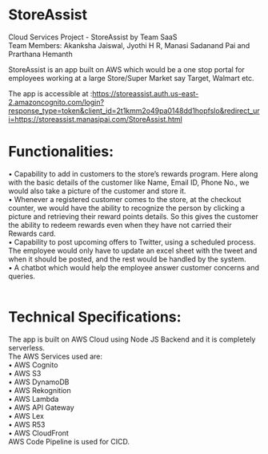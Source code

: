 # StoreAssist
Cloud Services Project - StoreAssist by Team SaaS<br/>
Team Members: Akanksha Jaiswal, Jyothi H R, Manasi Sadanand Pai and Prarthana Hemanth

StoreAssist is an app built on AWS which would be a one stop portal for employees working at a large Store/Super Market say Target, Walmart etc.<br/>


The app is accessible at :https://storeassist.auth.us-east-2.amazoncognito.com/login?response_type=token&client_id=2t1kmm2o49pa0148dd1hopfslo&redirect_uri=https://storeassist.manasipai.com/StoreAssist.html <br/>

# Functionalities:<br/>
•	Capability to add in customers to the store’s rewards program. Here along with the basic details of the customer like Name, Email ID, Phone No., we would also take a picture of the customer and store it.<br/>
•	Whenever a registered customer comes to the store, at the checkout counter, we would have the ability to recognize the person by clicking a picture and retrieving their reward points details. So this gives the customer the ability to redeem rewards even when they have not carried their Rewards card.<br/>
•	Capability to post upcoming offers to Twitter, using a scheduled process. The employee would only have to update an excel sheet with the tweet and when it should be posted, and the rest would be handled by the system.<br/>
•	A chatbot which would help the employee answer customer concerns and queries.<br/><br/>

# Technical Specifications:<br/>
The app is built on AWS Cloud using Node JS Backend and it is completely serverless.<br/>
The AWS Services used are:<br/>
•	AWS Cognito<br/>
•	AWS S3<br/>
•	AWS DynamoDB<br/>
•	AWS Rekognition<br/>
•	AWS Lambda<br/>
•	AWS API Gateway<br/>
•	AWS Lex<br/>
•	AWS R53<br/>
•	AWS CloudFront<br/>
AWS Code Pipeline is used for CICD.







